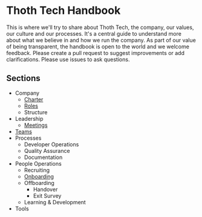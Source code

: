 # Thoth Tech Handbook

This is where we'll try to share about Thoth Tech, the company, our values, our culture and our processes.
It's a central guide to understand more about what we believe in and how we run the company. As part of
our value of being transparent, the handbook is open to the world and we welcome feedback. Please create
a pull request to suggest improvements or add clarifications. Please use issues to ask questions.

## Sections

- Company
  - [Charter](docs/company/charter.md)
  - [Roles](docs/company/roles.md)
  - Structure
- Leadership
  - [Meetings](docs/leadership/meetings.md)
- [Teams](docs/teams/teams.md)
- Processes
  - Developer Operations
  - Quality Assurance
  - Documentation
- People Operations
  - Recruiting
  - [Onboarding](docs/peopleops/onboarding/onboarding-process.md)
  - Offboarding
    - Handover
    - Exit Survey
  - Learning & Development
- Tools
